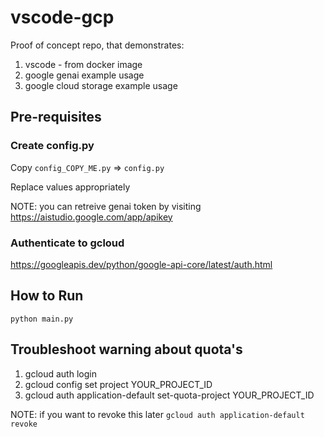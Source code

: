 # vscode-gcp

Proof of concept repo, that demonstrates:

1. vscode - from docker image
2. google genai example usage
3. google cloud storage example usage

## Pre-requisites

### Create config.py

Copy `config_COPY_ME.py` => `config.py`

Replace values appropriately

NOTE: you can retreive genai token by visiting https://aistudio.google.com/app/apikey

### Authenticate to gcloud

https://googleapis.dev/python/google-api-core/latest/auth.html

## How to Run

```python main.py```

## Troubleshoot warning about quota's

1. gcloud auth login
2. gcloud config set project YOUR_PROJECT_ID
3. gcloud auth application-default set-quota-project YOUR_PROJECT_ID

NOTE: if you want to revoke this later
```gcloud auth application-default revoke```